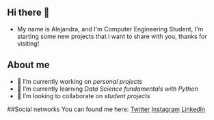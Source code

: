 ## Hi there 👋
- My name is Alejandra, and I'm Computer Engineering Student, 
I'm starting some new projects that i want to share with you, thanks for visiting!

## About me
- 🔭 I’m currently working on *personal projects*
- 🌱 I’m currently learning *Data Science fundamentals with Python*
- 👯 I’m looking to collaborate on *student projects*

##Social networks
You can found me here:
[Twitter](https://twitter.com/_aleepsy)
[Instagram](https://www.instagram.com/aleepsy/)
[LinkedIn](https://www.linkedin.com/in/apcastillo/)

<!--
**aleepsy/aleepsy** is a ✨ _special_ ✨ repository because its `README.md` (this file) appears on your GitHub profile.

Here are some ideas to get you started:

- 🔭 I’m currently working on ...
- 🌱 I’m currently learning ...
- 👯 I’m looking to collaborate on ...
- 🤔 I’m looking for help with ...
- 💬 Ask me about ...
- 📫 How to reach me: ...
- 😄 Pronouns: ...
- ⚡ Fun fact: ...
-->

